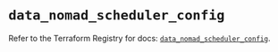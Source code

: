 # `data_nomad_scheduler_config`

Refer to the Terraform Registry for docs: [`data_nomad_scheduler_config`](https://registry.terraform.io/providers/hashicorp/nomad/2.2.0/docs/data-sources/scheduler_config).
